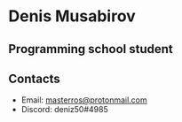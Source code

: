 # Denis Musabirov
## Programming school student
## Contacts
* Email: masterros@protonmail.com
* Discord: deniz50#4985
